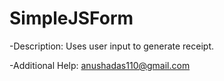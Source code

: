 # SimpleJSForm
-Description:
Uses user input to generate receipt.

-Additional Help:
anushadas110@gmail.com
